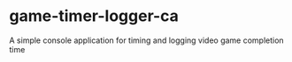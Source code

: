 # game-timer-logger-ca
A simple console application for timing and logging video game completion time
